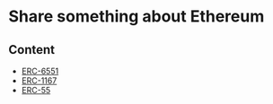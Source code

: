 # Share something about Ethereum

## Content
- [ERC-6551](./packages/erc6551/README.md)
- [ERC-1167](./packages/erc1167/README.md)
- [ERC-55](./packages/erc55/README.md)
